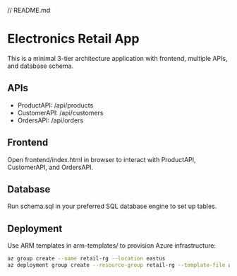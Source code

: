 // README.md
# Electronics Retail App

This is a minimal 3-tier architecture application with frontend, multiple APIs, and database schema.

## APIs
- ProductAPI: /api/products
- CustomerAPI: /api/customers
- OrdersAPI: /api/orders

## Frontend
Open frontend/index.html in browser to interact with ProductAPI, CustomerAPI, and OrdersAPI.

## Database
Run schema.sql in your preferred SQL database engine to set up tables.

## Deployment
Use ARM templates in arm-templates/ to provision Azure infrastructure:

```bash
az group create --name retail-rg --location eastus
az deployment group create --resource-group retail-rg --template-file arm-templates/mainTemplate.json --parameters @arm-templates/parameters.json
```
